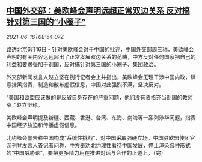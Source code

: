 <!--1623834062000-->
[中国外交部：美欧峰会声明远超正常双边关系 反对搞针对第三国的“小圈子”](https://cn.reuters.com/article/china-mofa-eu-us-summit-0616-idCNKCS2DS0QI)
------

<div><i>2021-06-16T08:54:07Z</i></div><p>路透北京6月16日 - 针对美欧峰会对于中国的批评，中国外交部周三称，美欧峰会声明的有关内容远远超出了正常发展双边关系的范畴，中方反对任何国家把自己的利益和要求强加于别国，反对搞针对第三国的小圈子、集团政治。</p><p>外交部新闻发言人赵立坚在例行记者会上并指出，美欧峰会无理干涉中国内政，肆意抹黑指责，制造和散布虚假信息，中国对此强烈不满，坚决反对。</p><p>“美国和欧盟应该做的是反省自身存在的严重问题，他们没有资格充当别国的教师爷，”赵立坚称。</p><p>美欧峰会声明提及新疆、西藏、香港、台湾、东海、南海等一系列涉华问题，指责中国经济胁迫和传播虚假信息。</p><p>北约峰会警告称中国构成“系统性挑战”，对中国采取强硬立场。中国驻欧盟使团官网刊登发言人答记者问称，中方奉劝北约理性看待中国发展，停止渲染各种形式的“中国威胁论”，要把更多精力用在推进对话与合作的正道上。（完）</p>
